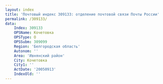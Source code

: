 ```yaml
---
layout: index
title: 'Почтовый индекс 309133: отделение почтовой связи Почты России'
permalink: /309133/
data:
    Index: 309133
    OPSName: Кочетовка
    OPSType: О
    OPSSubm: 309099
    Region: 'Белгородская область'
    Autonom: ''
    Area: 'Ивнянский район'
    City: Кочетовка
    City1: ''
    ActDate: '20050913'
    IndexOld: ''
---
```

